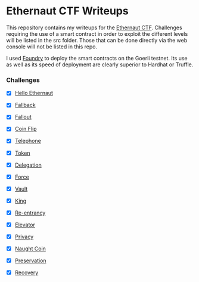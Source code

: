 # Ethernaut CTF Writeups

This repository contains my writeups for the [Ethernaut CTF](https://ethernaut.openzeppelin.com/).
Challenges requiring the use of a smart contract in order to exploit the different levels will be listed in the src folder. Those that can be done directly via the web console will not be listed in this repo.

I used [Foundry](https://book.getfoundry.sh/) to deploy the smart contracts on the Goerli testnet.  Its use as well as its speed of deployment are clearly superior to Hardhat or Truffle.

### Challenges

- [x] [Hello Ethernaut](https://ethernaut.openzeppelin.com/level/0xBA97454449c10a0F04297022646E7750b8954EE8)
- [x] [Fallback](https://ethernaut.openzeppelin.com/level/0x80934BE6B8B872B364b470Ca30EaAd8AEAC4f63F)
- [x] [Fallout](https://ethernaut.openzeppelin.com/level/0x0AA237C34532ED79676BCEa22111eA2D01c3d3e7)
- [x] [Coin Flip](https://ethernaut.openzeppelin.com/level/0x9240670dbd6476e6a32055E52A0b0756abd26fd2) 
- [x] [Telephone](https://ethernaut.openzeppelin.com/level/0x1ca9f1c518ec5681C2B7F97c7385C0164c3A22Fe)
- [x] [Token](https://ethernaut.openzeppelin.com/level/0xB4802b28895ec64406e45dB504149bfE79A38A57)
- [x] [Delegation](https://ethernaut.openzeppelin.com/level/0xF781b45d11A37c51aabBa1197B61e6397aDf1f78)
- [x] [Force](https://ethernaut.openzeppelin.com/level/0x46f79002907a025599f355A04A512A6Fd45E671B)
- [x] [Vault](https://ethernaut.openzeppelin.com/level/0x3A78EE8462BD2e31133de2B8f1f9CBD973D6eDd6)
- [x] [King](https://ethernaut.openzeppelin.com/level/0x725595BA16E76ED1F6cC1e1b65A88365cC494824)
- [x] [Re-entrancy](https://ethernaut.openzeppelin.com/level/0x573eAaf1C1c2521e671534FAA525fAAf0894eCEb)
- [x] [Elevator](https://ethernaut.openzeppelin.com/level/0x4A151908Da311601D967a6fB9f8cFa5A3E88a251)
- [x] [Privacy](https://ethernaut.openzeppelin.com/level/0xcAac6e4994c2e21C5370528221c226D1076CfDAB)
- [x] [Naught Coin](https://ethernaut.openzeppelin.com/level/0x36E92B2751F260D6a4749d7CA58247E7f8198284)
- [x] [Preservation](https://ethernaut.openzeppelin.com/level/0x2754fA769d47ACdF1f6cDAa4B0A8Ca4eEba651eC)
- [x] [Recovery](https://ethernaut.openzeppelin.com/level/0xb4B157C7c4b0921065Dded675dFe10759EecaA6D)


